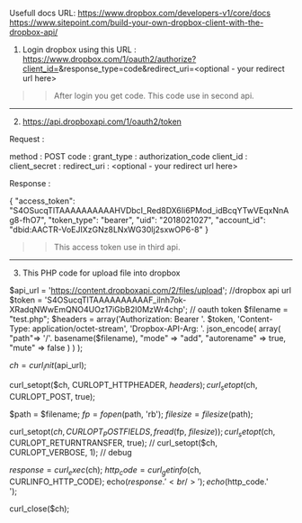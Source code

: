 
Usefull docs URL:
https://www.dropbox.com/developers-v1/core/docs
https://www.sitepoint.com/build-your-own-dropbox-client-with-the-dropbox-api/

1) Login dropbox using this URL :
https://www.dropbox.com/1/oauth2/authorize?client_id=<your client_id here>&response_type=code&redirect_uri=<optional - your redirect url here>

>> After login you get code. This code use in second api.

---------------------------------------------------------------------------------------------------------

2) https://api.dropboxapi.com/1/oauth2/token

Request :

method : POST
code : <Set login dropbox generated code here>
grant_type : authorization_code
client_id : <your client id>
client_secret : <your secret>
redirect_uri : <optional - your redirect url here>

Response :

{
    "access_token": "S4OSucqTlTAAAAAAAAAAHVDbcI_Red8DX6Ii6PMod_idBcqYTwVEqxNnAg8-fhO7",
    "token_type": "bearer",
    "uid": "2018021027",
    "account_id": "dbid:AACTR-VoEJIXzGNz8LNxWG30lj2sxwOP6-8"
}

>> This access token use in third api.

---------------------------------------------------------------------------------------------------------

3) This PHP code for upload file into dropbox

$api_url = 'https://content.dropboxapi.com/2/files/upload'; //dropbox api url
$token = 'S4OSucqTlTAAAAAAAAAAF_ilnh7ok-XRadqNWwEmQNO4UOz17iGbB2I0MzWr4chp'; // oauth token
$filename = "test.php";
$headers = array('Authorization: Bearer '. $token,
    'Content-Type: application/octet-stream',
    'Dropbox-API-Arg: '.
    json_encode(
        array(
            "path"=> '/'. basename($filename),
            "mode" => "add",
            "autorename" => true,
            "mute" => false
        )
    )
);

$ch = curl_init($api_url);

curl_setopt($ch, CURLOPT_HTTPHEADER, $headers);
curl_setopt($ch, CURLOPT_POST, true);

$path = $filename;
$fp = fopen($path, 'rb');
$filesize = filesize($path);

curl_setopt($ch, CURLOPT_POSTFIELDS, fread($fp, $filesize));
curl_setopt($ch, CURLOPT_RETURNTRANSFER, true);
// curl_setopt($ch, CURLOPT_VERBOSE, 1); // debug

$response = curl_exec($ch);
$http_code = curl_getinfo($ch, CURLINFO_HTTP_CODE);
echo($response.'<br/>');
echo($http_code.'<br/>');

curl_close($ch);
